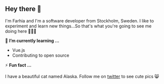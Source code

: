 ## Hey there 🥳

I'm Farhia and I'm a software developer from Stockholm, Sweden. I like to experiment and learn new things...So that's what you're going to see me doing here 👩🏾‍💻

🌱 **I’m currently learning ...**

- Vue.js
- Contributing to open source
 
 ⚡ **Fun fact ...**
 
I have a beautiful cat named Alaska. Follow me on [twitter](https://twitter.com/Farhia_MM) to see cute pics 😸
